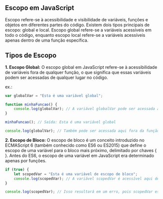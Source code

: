 ## Escopo em JavaScript

Escopo refere-se à acessibilidade e visibilidade de variáveis, funções e objetos em diferentes partes do código. Existem dois tipos principais de escopo: global e local. Escopo global refere-se a variáveis acessíveis em todo o código, enquanto escopo local refere-se a variáveis acessíveis apenas dentro de uma função específica.

## Tipos de Escopo

**1. Escopo Global:** O escopo global em JavaScript refere-se à acessibilidade de variáveis fora de qualquer função, o que significa que essas variáveis podem ser acessadas de qualquer lugar no código.

ex.:
```javascript
var globalVar = "Esta é uma variável global";

function minhaFuncao() {
    console.log(globalVar); // A variável globalVar pode ser acessada aqui
}

minhaFuncao(); // Saída: Esta é uma variável global

console.log(globalVar); // Também pode ser acessada aqui fora da função
```

**2. Escopo de Bloco:** O escopo de bloco é um conceito introduzido no ECMAScript 6 (também conhecido como ES6 ou ES2015) que define o escopo de uma variável para o bloco mais próximo, delimitado por chaves { }. Antes do ES6, o escopo de uma variável em JavaScript era determinado apenas por funções.

```javascript
if (true) {
    let scopedVar = "Esta é uma variável de escopo de bloco";
    console.log(scopedVar); // A variável scopedVar é acessível aqui dentro do bloco if
}

console.log(scopedVar); // Isso resultará em um erro, pois scopedVar está fora do escopo neste ponto
```

